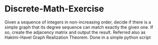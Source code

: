 # Discrete-Math-Exercise
Given a sequence of integers in non-increasing order, decide if there is a simple graph that its degree sequence can match exactly the given one. If so, create the adjacency matrix and output the result.
Referred also as Hakimi-Havel Graph Realization Theorem.
Done in a simple python script
